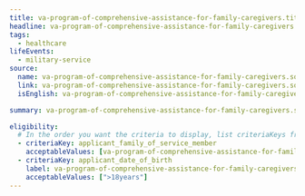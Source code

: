 ```yaml
---
title: va-program-of-comprehensive-assistance-for-family-caregivers.title
headline: va-program-of-comprehensive-assistance-for-family-caregivers.headline
tags:
  - healthcare
lifeEvents:
  - military-service
source:
  name: va-program-of-comprehensive-assistance-for-family-caregivers.source.name
  link: va-program-of-comprehensive-assistance-for-family-caregivers.source.link
  isEnglish: va-program-of-comprehensive-assistance-for-family-caregivers.source.linkIsEnglish

summary: va-program-of-comprehensive-assistance-for-family-caregivers.summary

eligibility:
  # In the order you want the criteria to display, list criteriaKeys from the csv here, each followed by a comma-separated list of which values indicate eligibility for that criteria. Wrap individual values in quotes if they have inner commas.
  - criteriaKey: applicant_family_of_service_member
    acceptableValues: [va-program-of-comprehensive-assistance-for-family-caregivers.eligibility.acceptableValues]
  - criteriaKey: applicant_date_of_birth
    label: va-program-of-comprehensive-assistance-for-family-caregivers.eligibility.label
    acceptableValues: [">18years"]
---
```

